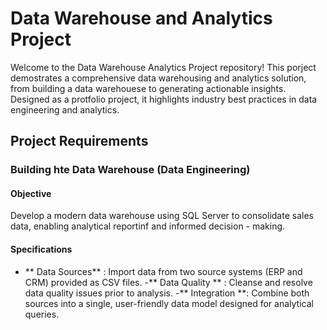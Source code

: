 # Data Warehouse and Analytics Project
Welcome to the Data Warehouse Analytics Project repository!
This porject demostrates a comprehensive data warehousing and analytics solution, from building a data warehouese to generating actionable insights. Designed as a protfolio project, it highlights industry best practices in data engineering and analytics.


## Project Requirements
### Building hte Data Warehouse (Data Engineering)


#### Objective
Develop a modern data warehouse using SQL Server to consolidate sales data, enabling analytical reportinf and informed decision - making.

#### Specifications
- ** Data Sources** : Import data from two source systems (ERP and CRM) provided as CSV files. 
-** Data Quality ** : Cleanse and resolve data quality issues prior to analysis.
-** Integration **: Combine both sources into a single, user-friendly data model designed for analytical queries.
